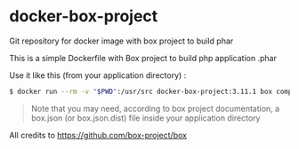 # docker-box-project
Git repository for docker image with box project to build phar

This is a simple Dockerfile with Box project to build php application .phar

Use it like this (from your application directory) :
```sh
$ docker run --rm -v "$PWD":/usr/src docker-box-project:3.11.1 box compile
```

> Note that you may need, according to box project documentation, a box.json (or box.json.dist) file inside your application directory

All credits to https://github.com/box-project/box
